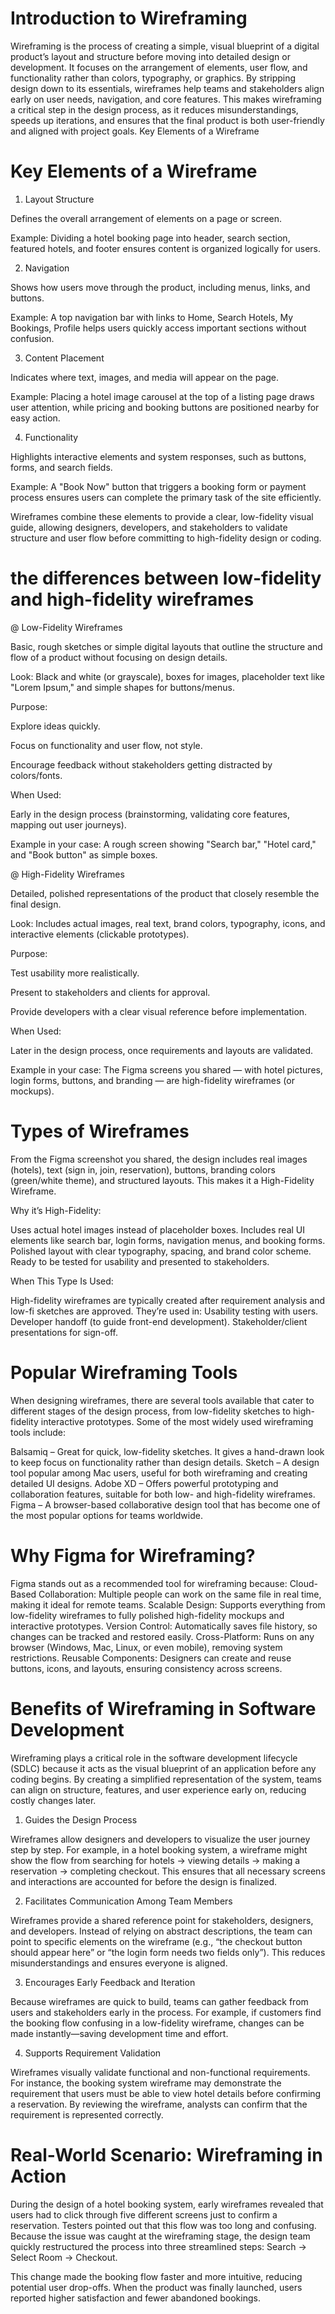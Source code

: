 # Introduction to Wireframing

Wireframing is the process of creating a simple, visual blueprint of a digital product’s layout and structure before moving into detailed design or development. It focuses on the arrangement of elements, user flow, and functionality rather than colors, typography, or graphics. By stripping design down to its essentials, wireframes help teams and stakeholders align early on user needs, navigation, and core features. This makes wireframing a critical step in the design process, as it reduces misunderstandings, speeds up iterations, and ensures that the final product is both user-friendly and aligned with project goals.
Key Elements of a Wireframe

# Key Elements of a Wireframe
1. Layout Structure

Defines the overall arrangement of elements on a page or screen.

Example: Dividing a hotel booking page into header, search section, featured hotels, and footer ensures content is organized logically for users.

2. Navigation

Shows how users move through the product, including menus, links, and buttons.

Example: A top navigation bar with links to Home, Search Hotels, My Bookings, Profile helps users quickly access important sections without confusion.

3. Content Placement

Indicates where text, images, and media will appear on the page.

Example: Placing a hotel image carousel at the top of a listing page draws user attention, while pricing and booking buttons are positioned nearby for easy action.

4. Functionality

Highlights interactive elements and system responses, such as buttons, forms, and search fields.

Example: A "Book Now" button that triggers a booking form or payment process ensures users can complete the primary task of the site efficiently.

Wireframes combine these elements to provide a clear, low-fidelity visual guide, allowing designers, developers, and stakeholders to validate structure and user flow before committing to high-fidelity design or coding.

# the differences between low-fidelity and high-fidelity wireframes

@ Low-Fidelity Wireframes

 Basic, rough sketches or simple digital layouts that outline the structure and flow of a product without focusing on design details.

Look: Black and white (or grayscale), boxes for images, placeholder text like "Lorem Ipsum," and simple shapes for buttons/menus.

Purpose:

Explore ideas quickly.

Focus on functionality and user flow, not style.

Encourage feedback without stakeholders getting distracted by colors/fonts.

When Used:

Early in the design process (brainstorming, validating core features, mapping out user journeys).

Example in your case: A rough screen showing "Search bar," "Hotel card," and "Book button" as simple boxes.

@ High-Fidelity Wireframes

Detailed, polished representations of the product that closely resemble the final design.

Look: Includes actual images, real text, brand colors, typography, icons, and interactive elements (clickable prototypes).

Purpose:

Test usability more realistically.

Present to stakeholders and clients for approval.

Provide developers with a clear visual reference before implementation.

When Used:

Later in the design process, once requirements and layouts are validated.

Example in your case: The Figma screens you shared — with hotel pictures, login forms, buttons, and branding — are high-fidelity wireframes (or mockups).
# Types of Wireframes

From the Figma screenshot you shared, the design includes real images (hotels), text (sign in, join, reservation), buttons, branding colors (green/white theme), and structured layouts. This makes it a High-Fidelity Wireframe.

Why it’s High-Fidelity:

Uses actual hotel images instead of placeholder boxes.
Includes real UI elements like search bar, login forms, navigation menus, and booking forms.
Polished layout with clear typography, spacing, and brand color scheme.
Ready to be tested for usability and presented to stakeholders.

When This Type Is Used:

High-fidelity wireframes are typically created after requirement analysis and low-fi sketches are approved. They’re used in:
Usability testing with users.
Developer handoff (to guide front-end development).
Stakeholder/client presentations for sign-off.

# Popular Wireframing Tools

When designing wireframes, there are several tools available that cater to different stages of the design process, from low-fidelity sketches to high-fidelity interactive prototypes. Some of the most widely used wireframing tools include:

Balsamiq – Great for quick, low-fidelity sketches. It gives a hand-drawn look to keep focus on functionality rather than design details.
Sketch – A design tool popular among Mac users, useful for both wireframing and creating detailed UI designs.
Adobe XD – Offers powerful prototyping and collaboration features, suitable for both low- and high-fidelity wireframes.
Figma – A browser-based collaborative design tool that has become one of the most popular options for teams worldwide.
# Why Figma for Wireframing?

Figma stands out as a recommended tool for wireframing because:
 Cloud-Based Collaboration: Multiple people can work on the same file in real time, making it ideal for remote teams.
 Scalable Design: Supports everything from low-fidelity wireframes to fully polished high-fidelity mockups and interactive prototypes.
 Version Control: Automatically saves file history, so changes can be tracked and restored easily.
 Cross-Platform: Runs on any browser (Windows, Mac, Linux, or even mobile), removing system restrictions.
 Reusable Components: Designers can create and reuse buttons, icons, and layouts, ensuring consistency across screens.

 # Benefits of Wireframing in Software Development

Wireframing plays a critical role in the software development lifecycle (SDLC) because it acts as the visual blueprint of an application before any coding begins. By creating a simplified representation of the system, teams can align on structure, features, and user experience early on, reducing costly changes later.

1. Guides the Design Process

Wireframes allow designers and developers to visualize the user journey step by step. For example, in a hotel booking system, a wireframe might show the flow from searching for hotels → viewing details → making a reservation → completing checkout. This ensures that all necessary screens and interactions are accounted for before the design is finalized.

2. Facilitates Communication Among Team Members

Wireframes provide a shared reference point for stakeholders, designers, and developers. Instead of relying on abstract descriptions, the team can point to specific elements on the wireframe (e.g., “the checkout button should appear here” or “the login form needs two fields only”). This reduces misunderstandings and ensures everyone is aligned.

3. Encourages Early Feedback and Iteration

Because wireframes are quick to build, teams can gather feedback from users and stakeholders early in the process. For example, if customers find the booking flow confusing in a low-fidelity wireframe, changes can be made instantly—saving development time and effort.

4. Supports Requirement Validation

Wireframes visually validate functional and non-functional requirements. For instance, the booking system wireframe may demonstrate the requirement that users must be able to view hotel details before confirming a reservation. By reviewing the wireframe, analysts can confirm that the requirement is represented correctly.

# Real-World Scenario: Wireframing in Action

During the design of a hotel booking system, early wireframes revealed that users had to click through five different screens just to confirm a reservation. Testers pointed out that this flow was too long and confusing. Because the issue was caught at the wireframing stage, the design team quickly restructured the process into three streamlined steps: Search → Select Room → Checkout.

This change made the booking flow faster and more intuitive, reducing potential user drop-offs. When the product was finally launched, users reported higher satisfaction and fewer abandoned bookings.
